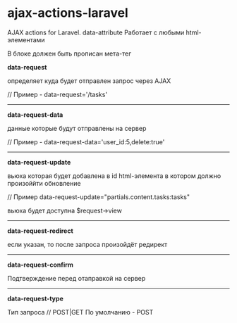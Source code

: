 # ajax-actions-laravel
AJAX actions for Laravel. data-attribute
Работает с любыми html-элементами

В блоке <head></head> должен быть прописан мета-тег <code><meta name="csrf-token" content="ТОКЕН"></code>
<br>


<b>data-request</b>

определяет куда будет отправлен запрос через AJAX

// Пример - data-request='/tasks'
<hr>

<b>data-request-data</b>

данные которые будут отправлены на сервер 

// Пример - data-request-data='user_id:5,delete:true'
<hr>


<b>data-request-update</b>

вьюха которая будет добавлена в id html-элемента в котором должно произоййти обновление 

// Пример data-request-update="partials.content.tasks:tasks"

вьюха будет доступна $request->view
<hr>


<b>data-request-redirect</b>

если указан, то после запроса произойдёт редирект
<hr>


<b>data-request-confirm</b>

Подтверждение перед отаправкой на сервер
<hr>


<b>data-request-type</b>

Тип запроса // POST|GET
По умолчанию - POST
